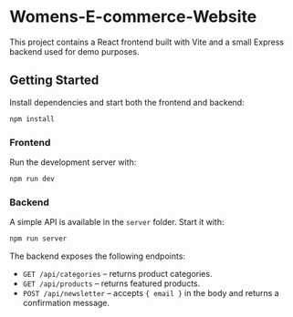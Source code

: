 # Womens-E-commerce-Website

This project contains a React frontend built with Vite and a small Express backend used for demo purposes.

## Getting Started

Install dependencies and start both the frontend and backend:

```bash
npm install
```

### Frontend

Run the development server with:

```bash
npm run dev
```

### Backend

A simple API is available in the `server` folder. Start it with:

```bash
npm run server
```

The backend exposes the following endpoints:

- `GET /api/categories` – returns product categories.
- `GET /api/products` – returns featured products.
- `POST /api/newsletter` – accepts `{ email }` in the body and returns a confirmation message.
